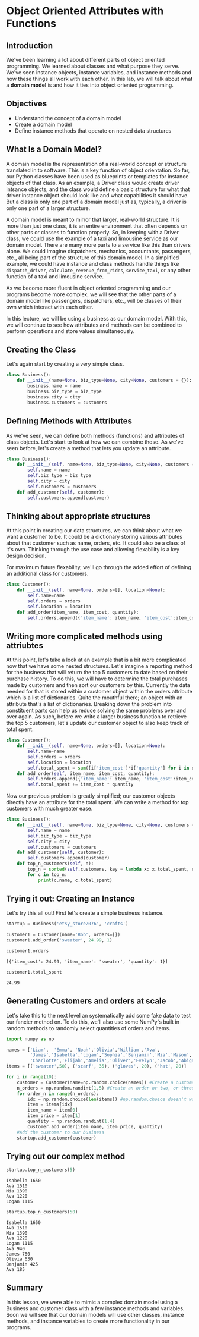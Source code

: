 
# Object Oriented Attributes with Functions

## Introduction
We've been learning a lot about different parts of object oriented programming. We learned about classes and what purpose they serve. We've seen instance objects, instance variables, and instance methods and how these things all work with each other. In this lab, we will talk about what a **domain model** is and how it ties into object oriented programming.

## Objectives

* Understand the concept of a domain model
* Create a domain model
* Define instance methods that operate on nested data structures

## What Is a Domain Model?

A domain model is the representation of a real-world concept or structure translated in to software. This is a key function of object orientation. So far, our Python classes have been used as blueprints or templates for  instance objects of that class. As an example, a Driver class would create driver intsance objects, and the class would define a basic structure for what that driver instance object should look like and what capabilities it should have. But a class is only one part of a domain model just as, typically, a driver is only one part of a larger structure.

A domain model is meant to mirror that larger, real-world structure. It is more than just one class, it is an entire environment that often depends on other parts or classes to function properly. So, in keeping with a Driver class, we could use the example of a taxi and limousine service as our domain model. There are many more parts to a service like this than drivers alone. We could imagine dispatchers, mechanics, accountants, passengers, etc., all being part of the structure of this domain model. In a simplified example, we could have instance and class methods handle things like `dispatch_driver`, `calculate_revenue_from_rides`, `service_taxi`, or any other function of a taxi and limousine service.

As we become more fluent in object oriented programming and our programs become more complex, we will see that the other parts of a domain model like passengers, dispatchers, etc., will be classes of their own which interact with each other. 

In this lecture, we will be using a business as our domain model. With this, we will continue to see how attributes and methods can be combined to perform operations and store values simultaneously.

## Creating the Class

Let's again start by creating a very simple class.


```python
class Business():
    def __init__(name=None, biz_type=None, city=None, customers = {}):
        business.name = name
        business.biz_type = biz_type
        business.city = city
        business.customers = customers
```

## Defining Methods with Attributes

As we've seen, we can define both methods (functions) and attributes of class objects. Let's start to look at how we can combine those. As we've seen before, let's create a method that lets you update an attribute.


```python
class Business():
    def __init__(self, name=None, biz_type=None, city=None, customers = []):
        self.name = name
        self.biz_type = biz_type
        self.city = city
        self.customers = customers
    def add_customer(self, customer):
        self.customers.append(customer)
```

## Thinking about appropriate structures
At this point in creating our data structures, we can think about what we want a customer to be. It could be a dictionary storing various attributes about that customer such as name, orders, etc. It could also be a class of it's own. Thinking through the use case and allowing flexability is a key design decision.  

For maximum future flexability, we'll go through the added effort of defining an additional class for customers.


```python
class Customer():
    def __init__(self, name=None, orders=[], location=None):
        self.name=name
        self.orders = orders
        self.location = location
    def add_order(item_name, item_cost, quantity):
        self.orders.append({'item_name': item_name, 'item_cost':item_cost, 'quantity':quantity})
```

## Writing more complicated methods using attriubtes

At this point, let's take a look at an example that is a bit more complicated now that we have some nested structures. Let's imagine a reporting method for the business that will return the top 5 customers to date based on their purchase history. To do this, we will have to determine the total purchases made by customers and then sort our customers by this. Currently the data needed for that is stored within a customer object within the orders attribute which is a list of dictionaries. Quite the mouthful there; an object with an attribute that's a list of dictionaries. Breaking down the problem into constituent parts can help us reduce solving the same problems over and over again. As such, before we write a larger business function to retrieve the top 5 customers, let's update our customer object to also keep track of total spent.


```python
class Customer():
    def __init__(self, name=None, orders=[], location=None):
        self.name=name
        self.orders = orders
        self.location = location
        self.total_spent = sum([i['item_cost']*i['quantity'] for i in orders])
    def add_order(self, item_name, item_cost, quantity):
        self.orders.append({'item_name': item_name, 'item_cost':item_cost, 'quantity':quantity})
        self.total_spent += item_cost * quantity
```

Now our previous problem is greatly simplified; our customer objects directly have an attribute for the total spent. We can write a method for top customers with much greater ease.


```python
class Business():
    def __init__(self, name=None, biz_type=None, city=None, customers = []):
        self.name = name
        self.biz_type = biz_type
        self.city = city
        self.customers = customers
    def add_customer(self, customer):
        self.customers.append(customer)
    def top_n_customers(self, n):
        top_n = sorted(self.customers, key = lambda x: x.total_spent, reverse=True)[:n]
        for c in top_n:
            print(c.name, c.total_spent)
```

## Trying it out: Creating an Instance

Let's try this all out! First let's create a simple business instance.


```python
startup = Business('etsy_store2076', 'crafts')
```


```python
customer1 = Customer(name='Bob', orders=[])
customer1.add_order('sweater', 24.99, 1)
```


```python
customer1.orders
```




    [{'item_cost': 24.99, 'item_name': 'sweater', 'quantity': 1}]




```python
customer1.total_spent
```




    24.99



## Generating Customers and orders at scale

Let's take this to the next level an systematically add some fake data to test our fancier method on. To do this, we'll also use some NumPy's built in random methods to randomly select quantities of orders and items.


```python
import numpy as np
```


```python
names = ['Liam',  'Emma', 'Noah','Olivia','William','Ava',
         'James','Isabella','Logan','Sophia','Benjamin','Mia','Mason',
         'Charlotte','Elijah','Amelia','Oliver','Evelyn','Jacob','Abigail]']
items = [('sweater',50), ('scarf', 35), ('gloves', 20), ('hat', 20)]

for i in range(10):
    customer = Customer(name=np.random.choice(names)) #Create a customer
    n_orders = np.random.randint(1,5) #Create an order or two, or three, or four, or five!
    for order_n in range(n_orders):
        idx = np.random.choice(len(items)) #np.random.choice doesn't work with nested lists; workaround
        item = items[idx]
        item_name = item[0]
        item_price = item[1]
        quantity = np.random.randint(1,4)
        customer.add_order(item_name, item_price, quantity)
    #Add the customer to our business
    startup.add_customer(customer)
```

## Trying out our complex method


```python
startup.top_n_customers(5)
```

    Isabella 1650
    Ava 1510
    Mia 1390
    Ava 1220
    Logan 1115



```python
startup.top_n_customers(50)
```

    Isabella 1650
    Ava 1510
    Mia 1390
    Ava 1220
    Logan 1115
    Ava 940
    James 780
    Olivia 630
    Benjamin 425
    Ava 185


## Summary
In this lesson, we were able to mimic a complex domain model using a Business and customer class with a few instance methods and variables. Soon we will see that our domain models will use other classes, instance methods, and instance variables to create more functionality in our programs.
